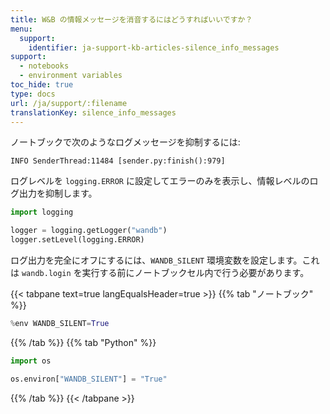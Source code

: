 ```yaml
---
title: W&B の情報メッセージを消音するにはどうすればいいですか？
menu:
  support:
    identifier: ja-support-kb-articles-silence_info_messages
support:
  - notebooks
  - environment variables
toc_hide: true
type: docs
url: /ja/support/:filename
translationKey: silence_info_messages
---
```

ノートブックで次のようなログメッセージを抑制するには:

```
INFO SenderThread:11484 [sender.py:finish():979]
```

ログレベルを `logging.ERROR` に設定してエラーのみを表示し、情報レベルのログ出力を抑制します。

```python
import logging

logger = logging.getLogger("wandb")
logger.setLevel(logging.ERROR)
```

ログ出力を完全にオフにするには、`WANDB_SILENT` 環境変数を設定します。これは `wandb.login` を実行する前にノートブックセル内で行う必要があります。

{{< tabpane text=true langEqualsHeader=true >}}
{{% tab "ノートブック" %}}
```python
%env WANDB_SILENT=True
```
{{% /tab %}}
{{% tab "Python" %}}
```python
import os

os.environ["WANDB_SILENT"] = "True"
```
{{% /tab %}}
{{< /tabpane >}}